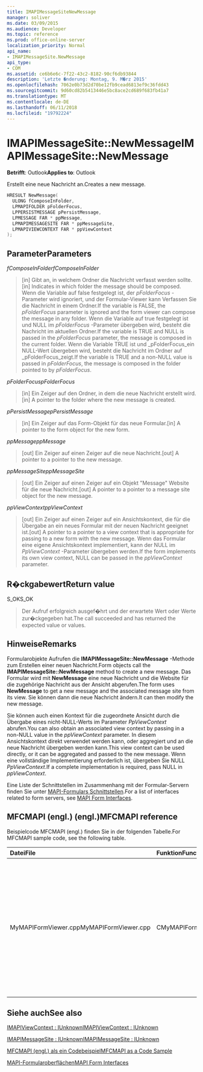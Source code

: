 ```yaml
---
title: IMAPIMessageSiteNewMessage
manager: soliver
ms.date: 03/09/2015
ms.audience: Developer
ms.topic: reference
ms.prod: office-online-server
localization_priority: Normal
api_name:
- IMAPIMessageSite.NewMessage
api_type:
- COM
ms.assetid: ce6b6e6c-7f22-43c2-8182-90cf6db93844
description: 'Letzte �nderung: Montag, 9. M�rz 2015'
ms.openlocfilehash: 7062e0b73d2d70be12fb9cead6813ef9c36fdd43
ms.sourcegitcommit: 9d60cd82b5413446e5bc8ace2cd689f683fb41a7
ms.translationtype: MT
ms.contentlocale: de-DE
ms.lasthandoff: 06/11/2018
ms.locfileid: "19792224"
---
```

# <a name="imapimessagesitenewmessage"></a><span data-ttu-id="d7730-103">IMAPIMessageSite::NewMessage</span><span class="sxs-lookup"><span data-stu-id="d7730-103">IMAPIMessageSite::NewMessage</span></span>

  
  
<span data-ttu-id="d7730-104">**Betrifft**: Outlook</span><span class="sxs-lookup"><span data-stu-id="d7730-104">**Applies to**: Outlook</span></span> 
  
<span data-ttu-id="d7730-105">Erstellt eine neue Nachricht an.</span><span class="sxs-lookup"><span data-stu-id="d7730-105">Creates a new message.</span></span>
  
```cpp
HRESULT NewMessage(
  ULONG fComposeInFolder,
  LPMAPIFOLDER pFolderFocus,
  LPPERSISTMESSAGE pPersistMessage,
  LPMESSAGE FAR * ppMessage,
  LPMAPIMESSAGESITE FAR * ppMessageSite,
  LPMAPIVIEWCONTEXT FAR * ppViewContext
);
```

## <a name="parameters"></a><span data-ttu-id="d7730-106">Parameter</span><span class="sxs-lookup"><span data-stu-id="d7730-106">Parameters</span></span>

 <span data-ttu-id="d7730-107">_fComposeInFolder_</span><span class="sxs-lookup"><span data-stu-id="d7730-107">_fComposeInFolder_</span></span>
  
> <span data-ttu-id="d7730-108">[in] Gibt an, in welchem Ordner die Nachricht verfasst werden sollte.</span><span class="sxs-lookup"><span data-stu-id="d7730-108">[in] Indicates in which folder the message should be composed.</span></span> <span data-ttu-id="d7730-109">Wenn die Variable auf false festgelegt ist, der _pFolderFocus_ -Parameter wird ignoriert, und der Formular-Viewer kann Verfassen Sie die Nachricht in einem Ordner.</span><span class="sxs-lookup"><span data-stu-id="d7730-109">If the variable is FALSE, the  _pFolderFocus_ parameter is ignored and the form viewer can compose the message in any folder.</span></span> <span data-ttu-id="d7730-110">Wenn die Variable auf true festgelegt ist und NULL im _pFolderFocus_ -Parameter übergeben wird, besteht die Nachricht im aktuellen Ordner.</span><span class="sxs-lookup"><span data-stu-id="d7730-110">If the variable is TRUE and NULL is passed in the  _pFolderFocus_ parameter, the message is composed in the current folder.</span></span> <span data-ttu-id="d7730-111">Wenn die Variable TRUE ist und _pFolderFocus_ein NULL-Wert übergeben wird, besteht die Nachricht im Ordner auf _pFolderFocus_zeigt.</span><span class="sxs-lookup"><span data-stu-id="d7730-111">If the variable is TRUE and a non-NULL value is passed in  _pFolderFocus_, the message is composed in the folder pointed to by  _pFolderFocus_.</span></span>
    
 <span data-ttu-id="d7730-112">_pFolderFocus_</span><span class="sxs-lookup"><span data-stu-id="d7730-112">_pFolderFocus_</span></span>
  
> <span data-ttu-id="d7730-113">[in] Ein Zeiger auf den Ordner, in dem die neue Nachricht erstellt wird.</span><span class="sxs-lookup"><span data-stu-id="d7730-113">[in] A pointer to the folder where the new message is created.</span></span>
    
 <span data-ttu-id="d7730-114">_pPersistMessage_</span><span class="sxs-lookup"><span data-stu-id="d7730-114">_pPersistMessage_</span></span>
  
> <span data-ttu-id="d7730-115">[in] Ein Zeiger auf das Form-Objekt für das neue Formular.</span><span class="sxs-lookup"><span data-stu-id="d7730-115">[in] A pointer to the form object for the new form.</span></span>
    
 <span data-ttu-id="d7730-116">_ppMessage_</span><span class="sxs-lookup"><span data-stu-id="d7730-116">_ppMessage_</span></span>
  
> <span data-ttu-id="d7730-117">[out] Ein Zeiger auf einen Zeiger auf die neue Nachricht.</span><span class="sxs-lookup"><span data-stu-id="d7730-117">[out] A pointer to a pointer to the new message.</span></span>
    
 <span data-ttu-id="d7730-118">_ppMessageSite_</span><span class="sxs-lookup"><span data-stu-id="d7730-118">_ppMessageSite_</span></span>
  
> <span data-ttu-id="d7730-119">[out] Ein Zeiger auf einen Zeiger auf ein Objekt "Message" Website für die neue Nachricht.</span><span class="sxs-lookup"><span data-stu-id="d7730-119">[out] A pointer to a pointer to a message site object for the new message.</span></span>
    
 <span data-ttu-id="d7730-120">_ppViewContext_</span><span class="sxs-lookup"><span data-stu-id="d7730-120">_ppViewContext_</span></span>
  
> <span data-ttu-id="d7730-121">[out] Ein Zeiger auf einen Zeiger auf ein Ansichtskontext, die für die Übergabe an ein neues Formular mit der neuen Nachricht geeignet ist.</span><span class="sxs-lookup"><span data-stu-id="d7730-121">[out] A pointer to a pointer to a view context that is appropriate for passing to a new form with the new message.</span></span> <span data-ttu-id="d7730-122">Wenn das Formular eine eigene Ansichtskontext implementiert, kann der NULL im _PpViewContext_ -Parameter übergeben werden.</span><span class="sxs-lookup"><span data-stu-id="d7730-122">If the form implements its own view context, NULL can be passed in the  _ppViewContext_ parameter.</span></span> 
    
## <a name="return-value"></a><span data-ttu-id="d7730-123">R�ckgabewert</span><span class="sxs-lookup"><span data-stu-id="d7730-123">Return value</span></span>

<span data-ttu-id="d7730-124">S_OK</span><span class="sxs-lookup"><span data-stu-id="d7730-124">S_OK</span></span> 
  
> <span data-ttu-id="d7730-125">Der Aufruf erfolgreich ausgef�hrt und der erwartete Wert oder Werte zur�ckgegeben hat.</span><span class="sxs-lookup"><span data-stu-id="d7730-125">The call succeeded and has returned the expected value or values.</span></span>
    
## <a name="remarks"></a><span data-ttu-id="d7730-126">Hinweise</span><span class="sxs-lookup"><span data-stu-id="d7730-126">Remarks</span></span>

<span data-ttu-id="d7730-127">Formularobjekte Aufrufen die **IMAPIMessageSite::NewMessage** -Methode zum Erstellen einer neuen Nachricht.</span><span class="sxs-lookup"><span data-stu-id="d7730-127">Form objects call the **IMAPIMessageSite::NewMessage** method to create a new message.</span></span> <span data-ttu-id="d7730-128">Das Formular wird mit **NewMessage** eine neue Nachricht und die Website für die zugehörige Nachricht aus der Ansicht abgerufen.</span><span class="sxs-lookup"><span data-stu-id="d7730-128">The form uses **NewMessage** to get a new message and the associated message site from its view.</span></span> <span data-ttu-id="d7730-129">Sie können dann die neue Nachricht ändern.</span><span class="sxs-lookup"><span data-stu-id="d7730-129">It can then modify the new message.</span></span> 
  
<span data-ttu-id="d7730-130">Sie können auch einen Kontext für die zugeordnete Ansicht durch die Übergabe eines nicht-NULL-Werts im Parameter _PpViewContext_ abrufen.</span><span class="sxs-lookup"><span data-stu-id="d7730-130">You can also obtain an associated view context by passing in a non-NULL value in the  _ppViewContext_ parameter.</span></span> <span data-ttu-id="d7730-131">In diesem Ansichtskontext direkt verwendet werden kann, oder aggregiert und an die neue Nachricht übergeben werden kann.</span><span class="sxs-lookup"><span data-stu-id="d7730-131">This view context can be used directly, or it can be aggregated and passed to the new message.</span></span> <span data-ttu-id="d7730-132">Wenn eine vollständige Implementierung erforderlich ist, übergeben Sie NULL _PpViewContext_.</span><span class="sxs-lookup"><span data-stu-id="d7730-132">If a complete implementation is required, pass NULL in  _ppViewContext_.</span></span>
  
<span data-ttu-id="d7730-133">Eine Liste der Schnittstellen im Zusammenhang mit der Formular-Servern finden Sie unter [MAPI-Formulars Schnittstellen](mapi-form-interfaces.md).</span><span class="sxs-lookup"><span data-stu-id="d7730-133">For a list of interfaces related to form servers, see [MAPI Form Interfaces](mapi-form-interfaces.md).</span></span>
  
## <a name="mfcmapi-reference"></a><span data-ttu-id="d7730-134">MFCMAPI (engl.) (engl.)</span><span class="sxs-lookup"><span data-stu-id="d7730-134">MFCMAPI reference</span></span>

<span data-ttu-id="d7730-135">Beispielcode MFCMAPI (engl.) finden Sie in der folgenden Tabelle.</span><span class="sxs-lookup"><span data-stu-id="d7730-135">For MFCMAPI sample code, see the following table.</span></span>
  
|<span data-ttu-id="d7730-136">**Datei**</span><span class="sxs-lookup"><span data-stu-id="d7730-136">**File**</span></span>|<span data-ttu-id="d7730-137">**Funktion**</span><span class="sxs-lookup"><span data-stu-id="d7730-137">**Function**</span></span>|<span data-ttu-id="d7730-138">**Comment**</span><span class="sxs-lookup"><span data-stu-id="d7730-138">**Comment**</span></span>|
|:-----|:-----|:-----|
|<span data-ttu-id="d7730-139">MyMAPIFormViewer.cpp</span><span class="sxs-lookup"><span data-stu-id="d7730-139">MyMAPIFormViewer.cpp</span></span>  <br/> |<span data-ttu-id="d7730-140">CMyMAPIFormViewer::NewMessage</span><span class="sxs-lookup"><span data-stu-id="d7730-140">CMyMAPIFormViewer::NewMessage</span></span>  <br/> |<span data-ttu-id="d7730-141">MFCMAPI (engl.) wird die **IMAPIMessageSite::NewMessage** -Methode verwendet, um eine neue Nachricht erstellen, instanziieren Sie einen neues Formular Viewer und Aufrufen von **SetPersist** , um die Nachricht auf dem Formular Viewer festzulegen.</span><span class="sxs-lookup"><span data-stu-id="d7730-141">MFCMAPI uses the **IMAPIMessageSite::NewMessage** method to create a new message, instantiate a new form viewer, and call **SetPersist** to set the message on the form viewer.</span></span> <span data-ttu-id="d7730-142">Schließlich gibt den Formular-Viewer als Website für die Nachricht zurück.</span><span class="sxs-lookup"><span data-stu-id="d7730-142">Finally, it returns the form viewer as the message site.</span></span>  <br/> |
   
## <a name="see-also"></a><span data-ttu-id="d7730-143">Siehe auch</span><span class="sxs-lookup"><span data-stu-id="d7730-143">See also</span></span>



[<span data-ttu-id="d7730-144">IMAPIViewContext : IUnknown</span><span class="sxs-lookup"><span data-stu-id="d7730-144">IMAPIViewContext : IUnknown</span></span>](imapiviewcontextiunknown.md)
  
[<span data-ttu-id="d7730-145">IMAPIMessageSite : IUnknown</span><span class="sxs-lookup"><span data-stu-id="d7730-145">IMAPIMessageSite : IUnknown</span></span>](imapimessagesiteiunknown.md)


[<span data-ttu-id="d7730-146">MFCMAPI (engl.) als ein Codebeispiel</span><span class="sxs-lookup"><span data-stu-id="d7730-146">MFCMAPI as a Code Sample</span></span>](mfcmapi-as-a-code-sample.md)
  
[<span data-ttu-id="d7730-147">MAPI-Formularoberflächen</span><span class="sxs-lookup"><span data-stu-id="d7730-147">MAPI Form Interfaces</span></span>](mapi-form-interfaces.md)

